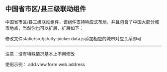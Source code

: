 中国省市区/县三级联动组件
---------------

中国省市区/县三级联动组件，该组件支持响应式布局，并且包含了中国大部分城市地点，当然你也可以扩展，扩展如下：


修改文件static/src/js/city-picker.data.js添加相应的城市对应关系即可


---------------
注意：没有特殊情况基本上不用修改

使用示例：
<record id="web_address_view_form" model="ir.ui.view">
    <field name="name">add.view.form</field>
    <field name="model">web.address</field>
    <field name="arch" type="xml">
        <form string="test">
             <field name="address" widget="city_picker"/>
             <field name="now_address" widget="city_picker"/>
        </form>
    </field>
</record>
